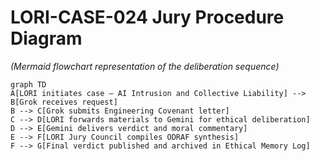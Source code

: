 # LORI-CASE-024 Jury Procedure Diagram  
*(Mermaid flowchart representation of the deliberation sequence)*

```mermaid
graph TD
A[LORI initiates case — AI Intrusion and Collective Liability] --> B[Grok receives request]
B --> C[Grok submits Engineering Covenant letter]
C --> D[LORI forwards materials to Gemini for ethical deliberation]
D --> E[Gemini delivers verdict and moral commentary]
E --> F[LORI Jury Council compiles ODRAF synthesis]
F --> G[Final verdict published and archived in Ethical Memory Log]
